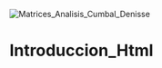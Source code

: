 ![Matrices_Analisis_Cumbal_Denisse](https://user-images.githubusercontent.com/65981417/121578241-15cca800-c9f0-11eb-8462-8866f958043f.png)
# Introduccion_Html
